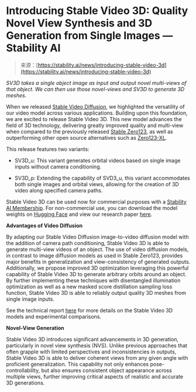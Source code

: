 <!--yml
category: 未分类
date: 2024-05-27 15:04:25
-->

# Introducing Stable Video 3D: Quality Novel View Synthesis and 3D Generation from Single Images — Stability AI

> 来源：[https://stability.ai/news/introducing-stable-video-3d](https://stability.ai/news/introducing-stable-video-3d)

*SV3D takes a single object image as input and output novel multi-views of that object. We can then use those novel-views and SV3D to generate 3D meshes.*

When we released [Stable Video Diffusion](https://stability.ai/news/stable-video-diffusion-open-ai-video-model), we highlighted the versatility of our video model across various applications. Building upon this foundation, we are excited to release Stable Video 3D. This new model advances the field of 3D technology, delivering greatly improved quality and multi-view when compared to the previously released [Stable Zero123](https://stability.ai/news/stable-zero123-3d-generation), as well as outperforming other open source alternatives such as [Zero123-XL](https://objaverse.allenai.org/docs/zero123-xl/).

This release features two variants: 

*   SV3D_u: This variant generates orbital videos based on single image inputs without camera conditioning. 

*   SV3D_p: Extending the capability of SVD3_u, this variant accommodates both single images and orbital views, allowing for the creation of 3D video along specified camera paths. 

Stable Video 3D can be used now for commercial purposes with a [Stability AI Membership](https://stability.ai/membership). For non-commercial use, you can download the model weights on [Hugging Face](https://huggingface.co/stabilityai/sv3d) and view our research paper [here](http://arxiv.org/abs/2403.12008).

**Advantages of Video Diffusion**

By adapting our Stable Video Diffusion image-to-video diffusion model with the addition of camera path conditioning, Stable Video 3D is able to generate multi-view videos of an object. The use of video diffusion models, in contrast to image diffusion models as used in Stable Zero123, provides major benefits in generalization and view-consistency of generated outputs. Additionally, we propose improved 3D optimization leveraging this powerful capability of Stable Video 3D to generate arbitrary orbits around an object. By further implementing these techniques with disentangled illumination optimization as well as a new masked score distillation sampling loss function, Stable Video 3D is able to reliably output quality 3D meshes from single image inputs.

See the technical report [here](https://sv3d.github.io/) for more details on the Stable Video 3D models and experimental comparisons.

**Novel-View Generation**

Stable Video 3D introduces significant advancements in 3D generation, particularly in novel view synthesis (NVS). Unlike previous approaches that often grapple with limited perspectives and inconsistencies in outputs, Stable Video 3D is able to deliver coherent views from any given angle with proficient generalization. This capability not only enhances pose-controllability, but also ensures consistent object appearance across multiple views, further improving critical aspects of realistic and accurate 3D generations.